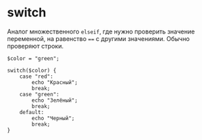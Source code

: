 # switch
Аналог множественного `elseif`, где нужно проверить значение переменной, на равенство `==` с другими значениями. Обычно проверяют строки.

    $color = "green";

    switch($color) {
        case "red":
            echo "Красный";
            break;
        case "green":
            echo "Зелёный";
            break;
        default:
            echo "Черный";
            break;
    }
